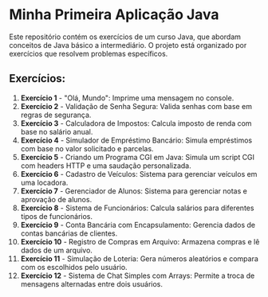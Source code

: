 # Minha Primeira Aplicação Java

Este repositório contém os exercícios de um curso Java, que abordam conceitos de Java básico a intermediário. O projeto está organizado por exercícios que resolvem problemas específicos.

## Exercícios:

1. **Exercício 1** - "Olá, Mundo": Imprime uma mensagem no console.  
2. **Exercício 2** - Validação de Senha Segura: Valida senhas com base em regras de segurança.  
3. **Exercício 3** - Calculadora de Impostos: Calcula imposto de renda com base no salário anual.  
4. **Exercício 4** - Simulador de Empréstimo Bancário: Simula empréstimos com base no valor solicitado e parcelas.  
5. **Exercício 5** - Criando um Programa CGI em Java: Simula um script CGI com headers HTTP e uma saudação personalizada.  
6. **Exercício 6** - Cadastro de Veículos: Sistema para gerenciar veículos em uma locadora.  
7. **Exercício 7** - Gerenciador de Alunos: Sistema para gerenciar notas e aprovação de alunos.  
8. **Exercício 8** - Sistema de Funcionários: Calcula salários para diferentes tipos de funcionários.  
9. **Exercício 9** - Conta Bancária com Encapsulamento: Gerencia dados de contas bancárias de clientes.  
10. **Exercício 10** - Registro de Compras em Arquivo: Armazena compras e lê dados de um arquivo.  
11. **Exercício 11** - Simulação de Loteria: Gera números aleatórios e compara com os escolhidos pelo usuário.  
12. **Exercício 12** - Sistema de Chat Simples com Arrays: Permite a troca de mensagens alternadas entre dois usuários.

